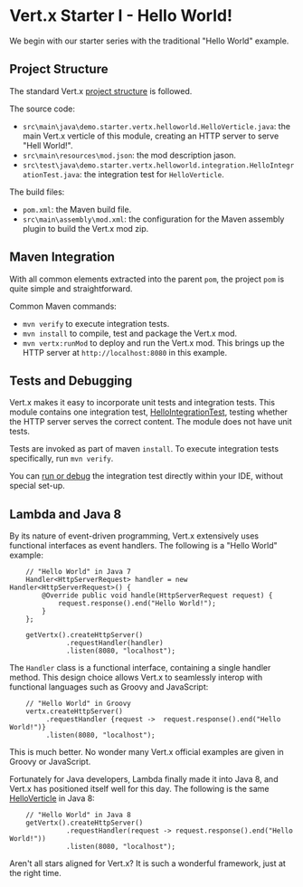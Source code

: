 # Vert.x Starter I - Hello World!

We begin with our starter series with the traditional "Hello World" example.

## Project Structure

The standard Vert.x [project structure](http://vertx.io/dev_guide.html) is followed. 

The source code:
* `src\main\java\demo.starter.vertx.helloworld.HelloVerticle.java`: the main Vert.x verticle of this module, creating an HTTP server to serve "Hell World!".
* `src\main\resources\mod.json`: the mod description jason.
* `src\test\java\demo.starter.vertx.helloworld.integration.HelloIntegrationTest.java`: the integration test for `HelloVerticle`.

The build files:
* `pom.xml`: the Maven build file.
* `src\main\assembly\mod.xml`: the configuration for the Maven assembly plugin to build the Vert.x mod zip.

## Maven Integration

With all common elements extracted into the parent `pom`, the project `pom` is quite simple and straightforward.

Common Maven commands:
* `mvn verify` to execute integration tests.
* `mvn install` to compile, test and package the Vert.x mod. 
* `mvn vertx:runMod` to deploy and run the Vert.x mod. This brings up the HTTP server at `http://localhost:8080` in this example.

## Tests and Debugging

Vert.x makes it easy to incorporate unit tests and integration tests. This module contains one integration test, [HelloIntegrationTest](https://github.com/relai/vertx-starters/blob/master/helloworld/src/test/java/demo/starter/vertx/helloworld/integration/HelloIntegrationTest.java), testing whether the HTTP server serves the correct content. The module does not have unit tests.

Tests are invoked as part of maven `install`. To execute integration tests specifically, run `mvn verify`. 

You can [run or debug](http://vertx.io/dev_guide.html#run-tests-in-your-ide) the integration test directly within your IDE, without special set-up.

## Lambda and Java 8

By its nature of event-driven programming, Vert.x extensively uses functional interfaces as event handlers. The following is a "Hello World" example:

        // "Hello World" in Java 7
        Handler<HttpServerRequest> handler = new Handler<HttpServerRequest>() {
            @Override public void handle(HttpServerRequest request) {
                request.response().end("Hello World!");
            }
        };

        getVertx().createHttpServer()
                  .requestHandler(handler)
                  .listen(8080, "localhost");

The `Handler` class is a functional interface, containing a single handler method. This design choice allows Vert.x to seamlessly interop with functional languages such as Groovy and JavaScript:
        
        // "Hello World" in Groovy
        vertx.createHttpServer()
             .requestHandler {request ->  request.response().end("Hello World!")}
             .listen(8080, "localhost");

This is much better. No wonder many Vert.x official examples are given in Groovy or JavaScript.

Fortunately for Java developers, Lambda finally made it into Java 8, and Vert.x has positioned itself well for this day. The following is the same [HelloVerticle](https://github.com/relai/vertx-starters/blob/master/helloworld/src/main/java/demo/starter/vertx/helloworld/HelloVerticle.java) in Java 8:

        // "Hello World" in Java 8
        getVertx().createHttpServer()
                  .requestHandler(request -> request.response().end("Hello World!"))
                  .listen(8080, "localhost");

Aren't all stars aligned for Vert.x? It is such a wonderful framework, just at the right time.
